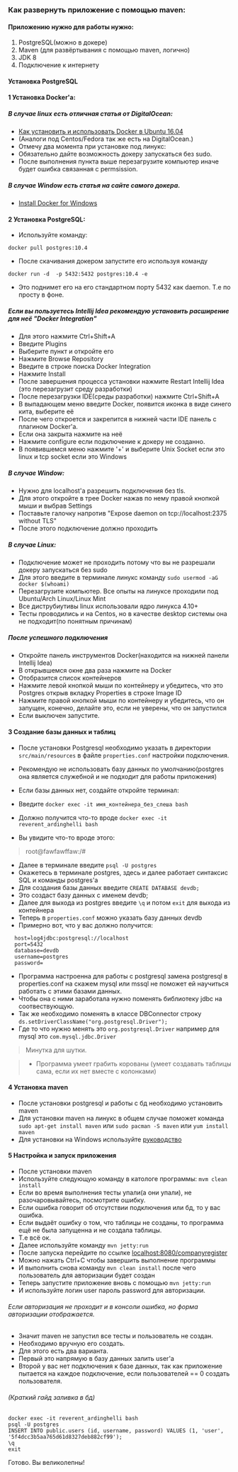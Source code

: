 ### Как развернуть приложение с помощью maven:
#### Приложению нужно для работы нужно:
1. PostgreSQL(можно в докере)
2. Maven (для развёртывания с помощью maven, логично)
3. JDK 8
4. Подключение к интернету

#### Установка PostgreSQL
#### 1 Установка Docker'a:
##### В случае linux есть отличная статья от DigitalOcean:
 - [Как установить и использовать Docker в Ubuntu 16.04](https://www.digitalocean.com/community/tutorials/docker-ubuntu-16-04-ru)
 - (Аналоги под Centos/Fedora так же есть на DigitalOcean.)
 - Отмечу два момента при установке под линукс:
 - Обязательно дайте возможность докеру запускаться без sudo. 
 - После выполнения пункта выше перезагрузите компьютер иначе будет ошибка связанная с permsission.
##### В случае Window есть статья на сайте самого докера. 
- [Install Docker for Windows](https://docs.docker.com/docker-for-windows/install/#about-windows-containers)

#### 2 Установка PostgreSQL:
- Используйте команду:
 ````
 docker pull postgres:10.4
 ````
- После скачивания докером запустите его используя команду
 ````
 docker run -d  -p 5432:5432 postgres:10.4 -e
 ````
- Это поднимет его на его стандартном порту 5432 как daemon. Т.е по просту в фоне.
 
##### Если вы пользуетесь Intellij Idea рекомендую установить расширение для неё "Docker Integration"
- Для этого нажмите Ctrl+Shift+A
- Введите Plugins
- Выберите пункт и откройте его
- Нажмите Browse Repository
- Введите в строке поиска Docker Integration
- Нажмите Install
- После завершения процесса установки нажмите Restart Intellij Idea (это перезагрузит среду разработки)
- После перезагрузки IDE(среды разработки) нажмите Ctrl+Shift+A
- В выпадающем меню введите Docker, появится иконка в виде синего кита, выберите её
- После чего откроется и закрепится в нижней части IDE панель с плагином Docker'a.
- Если она закрыта нажмите на неё
- Нажмите configure если подключение к докеру не созданно.
- В появившемся меню нажмите '+' и выберите Unix Socket если это linux и tcp socket если это Windows
##### В случае Window: 
 - Нужно для localhost'a разрешить подключения без tls. 
 - Для этого откройте в трее Docker нажав по нему правой кнопкой мыши и выбрав Settings
 - Поставьте галочку напротив "Expose daemon on tcp://localhost:2375 without TLS"
 - После этого подключение должно проходить
##### В случае Linux:
 - Подключение может не проходить потому что вы не разрешали докеру запускаться без sudo
 - Для этого введите в терминале линукс команду ```` sudo usermod -aG docker $(whoami) ````
 - Перезагрузите компьютер. Все опыты на линуксе проходили под Ubuntu/Arch Linux/Linux Mint 
 - Все диструбиутивы linux использовали ядро линукса 4.10+
 - Тесты проводились и на Centos, но в качестве desktop системы она не подходит(по понятным причинам)
##### После успешного подключения
 - Откройте панель инструментов Docker(находится на нижней панели Intellij Idea)
 - В открывшемся окне два раза нажмите на Docker
 - Отобразится список контейнеров
 - Нажмите левой кнопкой мыши по контейнеру и убедитесь, что это Postgres открыв вкладку Properties в строке Image ID
 - Нажмите правой кнопкой мыши по контейнеру и убедитесь, что он запущен, конечно, делайте это, если не уверены, что он запустился
 - Если выключен запустите. 
  
#### 3 Создание базы данных и таблиц
- После установки Postgresql необходимо указать в директории `src/main/resources` в файле `properties.conf` настройки подключения. 
- Рекомендую не использовать базу данных по умолчанию(postgres она является служебной и не подходит для работы приложения)

- Если базы данных нет, создайте откройте терминал:
- Введите `docker exec -it имя_контейнера_без_слеша bash`
- Должно получится что-то вроде `docker exec -it reverent_ardinghelli bash`
- Вы увидите что-то вроде этого:
> root@fawfawffaw:/# 

- Далее в терминале введите `psql -U postgres`
- Окажетесь в терминале postgres, здесь и далее работает синтаксис SQL и команды postgres'a
- Для создания базы данных введите `CREATE DATABASE devdb;`
- Это создаст базу данных с именем devdb; 
- Далее для выхода из postgres введите ```\q``` и потом ``exit`` для выхода из контейнера
- Теперь в `properties.conf` можно указать базу данных devdb
- Примерно вот, что у вас должно получится:
```
  host=log4jdbc:postgresql://localhost
  port=5432
  database=devdb
  username=postgres
  password=
  ```
- Программа настроенна для работы с postgresql замена postgresql в properties.conf на скажем mysql или mssql не поможет ей научиться работать с этими базами данных.
- Чтобы она с ними заработала нужно поменять библиотеку jdbc на соотвествующую. 
- Так же необходимо поменять в классе DBConnector строку `ds.setDriverClassName("org.postgresql.Driver");` 
- Где то что нужно менять это `org.postgresql.Driver` например для mysql это `com.mysql.jdbc.Driver`

> Минутка для шутки.

> - Программа умеет грабить корованы (умеет создавать таблицы сама, если их нет вместе с колонками)

#### 4 Установка maven
- После установки postgresql и работы с бд необходимо установить maven
- Для установки maven на линукс в общем случае поможет команда `sudo apt-get install maven` или `sudo pacman -S maven` или `yum install maven`
- Для установки на Windows используйте [руководство](http://www.apache-maven.ru/install.html)

#### 5 Настройка и запуск приложения
- После установки maven 
- Используйте следующую команду в катологе программы: `mvm clean install`
- Если во время выполнения тесты упали(а они упали), не разочаровывайтесь, посмотрите ошибку.
- Если ошибка говорит об отсутствии подключения или бд, то у вас ошибка.
- Если выдаёт ошибку о том, что таблицы не созданы, то программа ещё не была запущенна и не создала таблицы.
- Т.е всё ок.
- Далее используйте команду `mvn jetty:run`
- После запуска перейдите по ссылке [localhost:8080/companyregister](http://localhost:8080/companyregister)
- Можно нажать Ctrl+C чтобы завершить выполнение программы
- И выполнить снова команду `mvn clean install` после чего пользователь для авторизации будет создан
- Теперь запустите приложение вновь с помощью `mvn jetty:run`
- И используйте логин user пароль password для авторизации.
###### Если авторизация не проходит и в консоли ошибка, но форма авторизации отображается.
- Значит maven не запустил все тесты и пользователь не создан. 
- Необходимо вручную его создать.
- Для этого есть два варианта. 
- Первый это напрямую в базу данных залить user'a 
- Второй у вас нет подключения к базе данных, так как приложение пытается на каждое подключение, если пользователей == 0 создать пользователя.
###### (Краткий гайд заливка в бд)
 ```
 docker exec -it reverent_ardinghelli bash
 psql -U postgres
 INSERT INTO public.users (id, username, password) VALUES (1, 'user', '5f4dcc3b5aa765d61d8327deb882cf99');
 \q
 exit
 ```

Готово. Вы великолепны!
